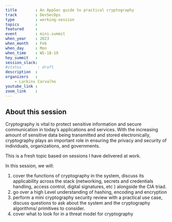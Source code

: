 ```yaml
---
title        : An AppSec guide to practical cryptography
track        : DevSecOps
type         : working-session
topics       :
featured     :
event        : mini-summit
when_year    : 2023
when_month   : Feb
when_day     : Mon
when_time    : WS-18-19
hey_summit   : 
session_slack:
#status       : draft
description  :
organizers   :
    - Larkins Carvalho
youtube_link :
zoom_link    : 
---
```


## About this session

Cryptography is vital to protect sensitive information and secure communication in today’s applications and services. With the increasing amount of sensitive data being transmitted and stored electronically, cryptography plays an important role in ensuring the privacy and security of individuals, organizations, and governments.

This is a fresh topic based on sessions I have delivered at work.

In this session, we will:

1. cover the functions of cryptography in the system, discuss its applicability across the stack (networking, secrets and credentials handling, access control, digital signatures, etc ) alongside the CIA triad.
2. go over a high Level understanding of hashing, encoding and encryption
3. perform a mini cryptography security review with a practical use case, discuss questions to ask about the system and the cryptography algorithms/ primitives to consider.
4. cover what to look for in a threat model for cryptography

